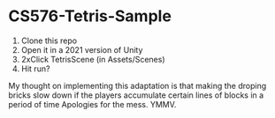 # CS576-Tetris-Sample

1. Clone this repo
2. Open it in a 2021 version of Unity
3. 2xClick TetrisScene (in Assets/Scenes)
4. Hit run?

My thought on implementing this adaptation is that making the droping bricks slow down if the players accumulate certain lines of blocks in a period of time
Apologies for the mess. YMMV.
